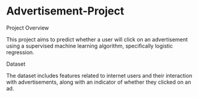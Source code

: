 # Advertisement-Project

Project Overview

This project aims to predict whether a user will click on an advertisement using a supervised machine learning algorithm, specifically logistic regression.

Dataset

The dataset includes features related to internet users and their interaction with advertisements, along with an indicator of whether they clicked on an ad.
